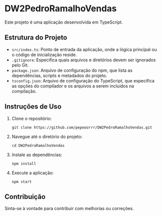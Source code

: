 # DW2PedroRamalhoVendas

Este projeto é uma aplicação desenvolvida em TypeScript. 

## Estrutura do Projeto

- `src/index.ts`: Ponto de entrada da aplicação, onde a lógica principal ou o código de inicialização reside.
- `.gitignore`: Especifica quais arquivos e diretórios devem ser ignorados pelo Git.
- `package.json`: Arquivo de configuração do npm, que lista as dependências, scripts e metadados do projeto.
- `tsconfig.json`: Arquivo de configuração do TypeScript, que especifica as opções do compilador e os arquivos a serem incluídos na compilação.

## Instruções de Uso

1. Clone o repositório:
   ```
   git clone https://github.com/pepeoorrr/DW2PedroRamalhoVendas.git
   ```

2. Navegue até o diretório do projeto:
   ```
   cd DW2PedroRamalhoVendas
   ```

3. Instale as dependências:
   ```
   npm install
   ```

4. Execute a aplicação:
   ```
   npm start
   ```

## Contribuição

Sinta-se à vontade para contribuir com melhorias ou correções.